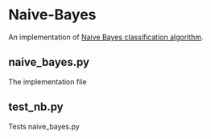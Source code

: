 # Naive-Bayes
An implementation of [Naive Bayes classification algorithm](https://en.wikipedia.org/wiki/Naive_Bayes_classifier).

## naive_bayes.py
The implementation file

## test_nb.py
Tests naive_bayes.py
